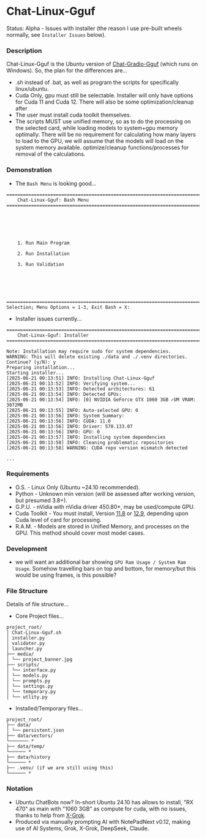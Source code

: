 # Chat-Linux-Gguf
Status: Alpha - Issues with installer (the reason I use pre-built wheels normally, see `Installer Issues` below).

### Description
Chat-Linux-Gguf is the Ubuntu version of [Chat-Gradio-Gguf](https://github.com/wiseman-timelord/Chat-Gradio-Gguf) (which runs on Windows). So, the plan for the differences are...
- .sh instead of .bat, as well as program the scripts for specifically linux/ubuntu.
- Cuda Only, gpu must still be selectable. Installer will only have options for Cuda 11 and Cuda 12. There will also be some optimization/cleanup after
- The user must install cuda toolkit themselves.
- The scripts MUST use unified memory, so as to do the processing on the selected card, while loading models to system+gpu memory optimally. There will be no requirement for calculating how many layers to load to the GPU, we will assume that the models will load on the system memory available. optimize/cleanup functions/processes for removal of the calculations.

### Demonstration
- The `Bash Menu` is looking good...
```
===============================================================================
    Chat-Linux-Gguf: Bash Menu
===============================================================================






    1. Run Main Program

    2. Run Installation

    3. Run Validation






===============================================================================
Selection; Menu Options = 1-3, Exit Bash = X: 

```
- Installer issues currently...
```
===============================================================================
    Chat-Linux-Gguf: Installer
===============================================================================

Note: Installation may require sudo for system dependencies.
WARNING: This will delete existing ./data and ./.venv directories.
Continue? (y/N): y
Preparing installation...
Starting installer...
[2025-06-21 00:13:51] INFO: Installing Chat-Linux-Gguf
[2025-06-21 00:13:52] INFO: Verifying system...
[2025-06-21 00:13:53] INFO: Detected architectures: 61
[2025-06-21 00:13:54] INFO: Detected GPUs:
[2025-06-21 00:13:54] INFO: [0] NVIDIA GeForce GTX 1060 3GB ✓UM VRAM: 3072MB
[2025-06-21 00:13:55] INFO: Auto-selected GPU: 0
[2025-06-21 00:13:56] INFO: System Summary:
[2025-06-21 00:13:56] INFO: CUDA: 11.0
[2025-06-21 00:13:56] INFO: Driver: 570.133.07
[2025-06-21 00:13:56] INFO: GPU: 0
[2025-06-21 00:13:57] INFO: Installing system dependencies
[2025-06-21 00:13:58] INFO: Cleaning problematic repositories
[2025-06-21 00:13:58] WARNING: CUDA repo version mismatch detected

...

```

### Requirements
- O.S. - Linux Only (Ubuntu ~24.10 recommended).
- Python - Unknown min version (will be assessed after working version, but presumed 3.8+).
- G.P.U. - nVidia with nVidia driver 450.80+, may be used/compute GPU. 
- Cuda Toolkit - You must install, Version [11.8](https://developer.nvidia.com/cuda-11-8-0-download-archive) or [12.9](https://developer.nvidia.com/cuda-12-9-0-download-archive), depending upon Cuda level of card for processing.
- R.A.M. - Models are stored in Unified Memory, and processes on the GPU. This method should cover most model cases.

### Development
- we will want an additional bar showing `GPU Ram Usage / System Ram Usage`. Somehow travelling bars on top and bottom, for memory/but this would be using frames, is this possible?

### File Structure
Details of file structure...
- Core Project files...
```
project_root/
│ Chat-Linux-Gguf.sh
│ installer.py
│ validater.py
│ launcher.py
├── media/
│ └── project_banner.jpg
├── scripts/
│ └── interface.py
│ └── models.py
│ └── prompts.py
│ └── settings.py
│ └── temporary.py
│ └── utlity.py
```
- Installed/Temporary files...
```
project_root/
├── data/
│ └── persistent.json
├── data/vectors/
└─────── *
├── data/temp/
└────── *
├── data/history
└────── *
├── .venv/ (if we are still using this)
└────── *
```

### Notation
- Ubuntu ChatBots now? In-short Ubuntu 24.10 has allows to install, "RX 470" as main with "1060 3GB" as compute for cuda, with no issues, thanks to help from [X-Grok](www.x.com).
- Produced via manually prompting AI with NotePadNext v0.12, making use of AI Systems, Grok, X-Grok, DeepSeek, Claude.
